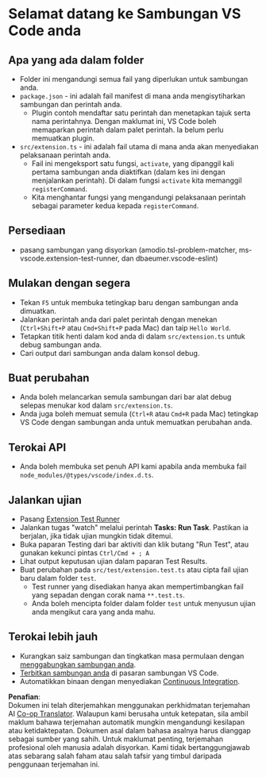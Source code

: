 <!--
CO_OP_TRANSLATOR_METADATA:
{
  "original_hash": "eae2c0ea18160a3e7a63ace7b53897d7",
  "translation_date": "2025-07-16T16:45:06+00:00",
  "source_file": "code/07.Lab/01/AIPC/extensions/phi3ext/vsc-extension-quickstart.md",
  "language_code": "ms"
}
-->
# Selamat datang ke Sambungan VS Code anda

## Apa yang ada dalam folder

* Folder ini mengandungi semua fail yang diperlukan untuk sambungan anda.
* `package.json` - ini adalah fail manifest di mana anda mengisytiharkan sambungan dan perintah anda.
  * Plugin contoh mendaftar satu perintah dan menetapkan tajuk serta nama perintahnya. Dengan maklumat ini, VS Code boleh memaparkan perintah dalam palet perintah. Ia belum perlu memuatkan plugin.
* `src/extension.ts` - ini adalah fail utama di mana anda akan menyediakan pelaksanaan perintah anda.
  * Fail ini mengeksport satu fungsi, `activate`, yang dipanggil kali pertama sambungan anda diaktifkan (dalam kes ini dengan menjalankan perintah). Di dalam fungsi `activate` kita memanggil `registerCommand`.
  * Kita menghantar fungsi yang mengandungi pelaksanaan perintah sebagai parameter kedua kepada `registerCommand`.

## Persediaan

* pasang sambungan yang disyorkan (amodio.tsl-problem-matcher, ms-vscode.extension-test-runner, dan dbaeumer.vscode-eslint)

## Mulakan dengan segera

* Tekan `F5` untuk membuka tetingkap baru dengan sambungan anda dimuatkan.
* Jalankan perintah anda dari palet perintah dengan menekan (`Ctrl+Shift+P` atau `Cmd+Shift+P` pada Mac) dan taip `Hello World`.
* Tetapkan titik henti dalam kod anda di dalam `src/extension.ts` untuk debug sambungan anda.
* Cari output dari sambungan anda dalam konsol debug.

## Buat perubahan

* Anda boleh melancarkan semula sambungan dari bar alat debug selepas menukar kod dalam `src/extension.ts`.
* Anda juga boleh memuat semula (`Ctrl+R` atau `Cmd+R` pada Mac) tetingkap VS Code dengan sambungan anda untuk memuatkan perubahan anda.

## Terokai API

* Anda boleh membuka set penuh API kami apabila anda membuka fail `node_modules/@types/vscode/index.d.ts`.

## Jalankan ujian

* Pasang [Extension Test Runner](https://marketplace.visualstudio.com/items?itemName=ms-vscode.extension-test-runner)
* Jalankan tugas "watch" melalui perintah **Tasks: Run Task**. Pastikan ia berjalan, jika tidak ujian mungkin tidak ditemui.
* Buka paparan Testing dari bar aktiviti dan klik butang "Run Test", atau gunakan kekunci pintas `Ctrl/Cmd + ; A`
* Lihat output keputusan ujian dalam paparan Test Results.
* Buat perubahan pada `src/test/extension.test.ts` atau cipta fail ujian baru dalam folder `test`.
  * Test runner yang disediakan hanya akan mempertimbangkan fail yang sepadan dengan corak nama `**.test.ts`.
  * Anda boleh mencipta folder dalam folder `test` untuk menyusun ujian anda mengikut cara yang anda mahu.

## Terokai lebih jauh

* Kurangkan saiz sambungan dan tingkatkan masa permulaan dengan [menggabungkan sambungan anda](https://code.visualstudio.com/api/working-with-extensions/bundling-extension?WT.mc_id=aiml-137032-kinfeylo).
* [Terbitkan sambungan anda](https://code.visualstudio.com/api/working-with-extensions/publishing-extension?WT.mc_id=aiml-137032-kinfeylo) di pasaran sambungan VS Code.
* Automatikkan binaan dengan menyediakan [Continuous Integration](https://code.visualstudio.com/api/working-with-extensions/continuous-integration?WT.mc_id=aiml-137032-kinfeylo).

**Penafian**:  
Dokumen ini telah diterjemahkan menggunakan perkhidmatan terjemahan AI [Co-op Translator](https://github.com/Azure/co-op-translator). Walaupun kami berusaha untuk ketepatan, sila ambil maklum bahawa terjemahan automatik mungkin mengandungi kesilapan atau ketidaktepatan. Dokumen asal dalam bahasa asalnya harus dianggap sebagai sumber yang sahih. Untuk maklumat penting, terjemahan profesional oleh manusia adalah disyorkan. Kami tidak bertanggungjawab atas sebarang salah faham atau salah tafsir yang timbul daripada penggunaan terjemahan ini.